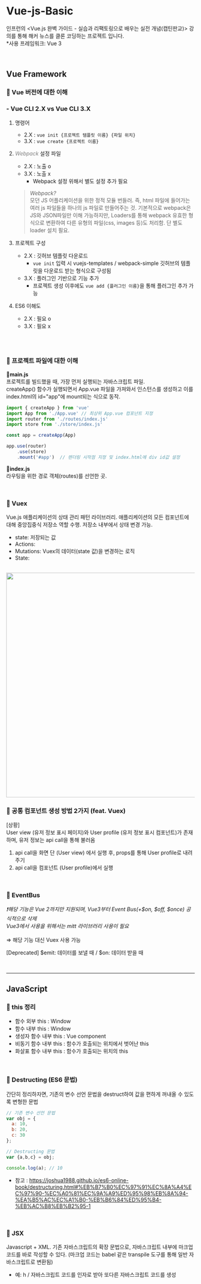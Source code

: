 # Vue-js-Basic
인프런의 <Vue.js 완벽 가이드 - 실습과 리팩토링으로 배우는 실전 개념(캡틴판교)> 강의를 통해 해커 뉴스를 클론 코딩하는 프로젝트 입니다. <br/>
*사용 프레임워크: Vue 3

<br/>

## Vue Framework
### 🔷 Vue 버전에 대한 이해
### - Vue CLI 2.X vs Vue CLI 3.X
1.  명령어
    - 2.X : ```vue init {프로젝트 템플릿 이름} {파일 위치}```
    - 3.X : ```vue create {프로젝트 이름}```

2. *<span style="color:grey">Webpack</span>* 설정 파일
    - 2.X : 노출 o 
    - 3.X : 노출 x 
        - Webpack 설정 위해서 별도 설정 추가 필요
    > *Webpack?* <br/>
    > 모던 JS 어플리케이션을 위한 정적 모듈 번들러. 즉, html 파일에 들어가는 여러 js 파일들을 하나의 js 파일로 만들어주는 것. 기본적으로 webpack은 JS와 JSON파일만 이해 가능하지만, Loaders를 통해 webpack 유효한 형식으로 변환하여 다른 유형의 파일(css, images 등)도 처리함. 단 별도  loader 설치 필요.

3. 프로젝트 구성
    - 2.X : 깃허브 템플릿 다운로드
        - ```vue init``` 입력 시 vuejs-templates / webpack-simple 깃허브의 템플릿을 다운로드 받는 형식으로 구성됨
    - 3.X : 플러그인 기반으로 기능 추가
        - 프로젝트 생성 이후에도 ```vue add {플러그인 이름}```을 통해 플러그인 추가 가능

4. ES6 이해도
    - 2.X : 필요 o 
    - 3.X : 필요 x 

<br/>
<br/>

### 🔷 프로젝트 파일에 대한 이해 
**🔘main.js** <br/>
프로젝트를 빌드했을 때, 가장 먼저 실행되는 자바스크립트 파일. <br/>
createApp() 함수가 실행되면서 App.vue 파일을 가져와서 인스턴스를 생성하고 이를 index.html의 id="app"에 mount되는 식으로 동작.
```javascript
import { createApp } from 'vue'
import App from './App.vue' // 최상위 App.vue 컴포넌트 지정
import router from './routes/index.js'
import store from './store/index.js'

const app = createApp(App)

app.use(router)
    .use(store)
    .mount('#app')  // 렌더링 시작점 지정 및 index.html에 div id값 설정
```


**🔘index.js** <br/>
라우팅을 위한 경로 객체(routes)를 선언한 곳. 

<br/>

### 🔷 Vuex 
Vue.js 애플리케이션의 상태 관리 패턴 라이브러리. 애플리케이션의 모든 컴포넌트에 대해 중앙집중식 저장소 역할 수행. 저장소 내부에서 상태 변경 가능. <br/>
* state: 저장되는 값
* Actions: 
* Mutations: Vuex의 데이터(state 값)을 변경하는 로직
* State: 
<br/>
<img src = "https://v3.vuex.vuejs.org/vuex.png" width="600">

<br/>

### 🔷 공통 컴포넌트 생성 방법 2가지 (feat. Vuex)
[상황]  <br/>
User view (유저 정보 표시 페이지)와 User profile (유저 정보 표시 컴포넌트)가 존재하며, 유저 정보는 api call을 통해 불러옴 <br/>
1. api call을 화면 단 (User view) 에서 실행 후, props를 통해 User profile로 내려주기 
2. api call을 컴포넌트 (User profile)에서 실행

<br/>

### 🔷 EventBus
*❗️해당 기능은 Vue 2까지만 지원되며, Vue3부터 Event Bus(+$on, $off, $once) 공식적으로 삭제* <br/>
*Vue3에서 사용을 위해서는 mitt 라이브러리 사용이 필요* <br/>
<br/>
⇒ 해당 기능 대신 Vuex 사용 가능

[Deprecated] $emit: 데이터를 보낼 때 / $on: 데이터 받을 때 


<br/>

-------
## JavaScript
### 🔷 this 정리
- 함수 외부 this : Window
- 함수 내부 this : Window
- 생성자 함수 내부 this : Vue component
- 비동기 함수 내부 this : 함수가 호출되는 위치에서 벗어난 this
- 화살표 함수 내부 this : 함수가 호출되는 위치의 this

<br/>

### 🔷 Destructing (ES6 문법) 
간단히 정리하자면, 기존의 변수 선언 문법을 destruct하여 값을 편하게 꺼내올 수 있도록 변형한 문법 
```javascript
// 기존 변수 선언 문법
var obj = {
  a: 10,
  b: 20,
  c: 30
};

// Destructing 문법
var {a,b,c} = obj;

console.log(a); // 10
```

- 참고 : https://joshua1988.github.io/es6-online-book/destructuring.html#%EB%B7%B0%EC%97%91%EC%8A%A4%EC%97%90-%EC%A0%81%EC%9A%A9%ED%95%98%EB%8A%94-%EA%B5%AC%EC%A1%B0-%EB%B6%84%ED%95%B4-%EB%AC%B8%EB%B2%95-1

<br/>

### 🔷 JSX
Javascript + XML.  기존 자바스크립트의 확장 문법으로, 자바스크립트 내부에 마크업 코드를 바로 작성할 수 있다. (마크업 코드는 babel 같은 transpile 도구를 통해 일반 자바스크립트로 변환됨) <br/>
- 예: h / 자바스크립트 코드를 인자로 받아 또다른 자바스크립트 코드를 생성